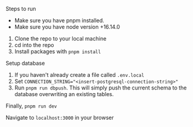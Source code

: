 Steps to run

- Make sure you have pnpm installed.
- Make sure you have node version +16.14.0

1. Clone the repo to your local machine
2. cd into the repo
3. Install packages with `pnpm install`

Setup database

1. If you haven't already create a file called `.env.local`
2. Set `CONNECTION_STRING="<insert-postgresql-connection-string>"`
3. Run `pnpm run dbpush`. This will simply push the current schema to the database overwriting an existing tables.

Finally,
`pnpm run dev`

Navigate to `localhost:3000` in your browser
